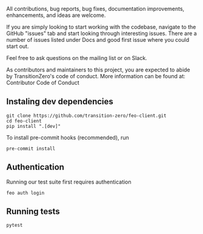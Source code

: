 All contributions, bug reports, bug fixes, documentation improvements, enhancements, and ideas are welcome.

If you are simply looking to start working with the codebase, navigate to the GitHub "issues" tab and start looking through interesting issues. There are a number of issues listed under Docs and good first issue where you could start out.

Feel free to ask questions on the mailing list or on Slack.

As contributors and maintainers to this project, you are expected to abide by TransitionZero's code of conduct. More information can be found at: Contributor Code of Conduct

## Instaling dev dependencies

```console
git clone https://github.com/transition-zero/feo-client.git
cd feo-client
pip install ".[dev]"
```

To install pre-commit hooks (recommended), run

```console
pre-commit install
```

## Authentication

Running our test suite first requires authentication

```console
feo auth login
```

## Running tests

```console
pytest
```
